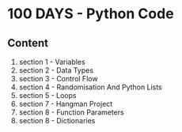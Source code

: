 <h1>100 DAYS - Python Code</h1>
<h2>Content</h2>
<ol>
<li>section 1 - Variables</li>
<li>section 2 - Data Types</li>
<li>section 3 - Control Flow</li>
<li>section 4 - Randomisation And Python Lists</li>
<li>section 5 - Loops</li>
<li>section 7 - Hangman Project</li>
<li>section 8 - Function Parameters</li>
<li>section 8 - Dictionaries</li>
</ol>